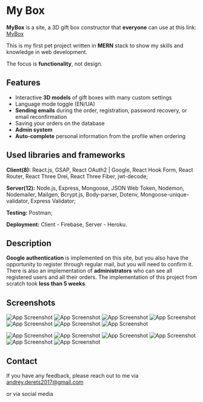# My Box

**MyBox** is a site, a 3D gift box constructor that **everyone** can use at this link:  <a href="https://my-box-d3a18.web.app/" target="_blank">MyBox</a>

This is my first pet project written in **MERN** stack to show my skills and knowledge in web development.

The focus is **functionality**, not design.

## Features

- Interactive **3D models** of gift boxes with many custom settings
- Language mode toggle (EN/UA)
- **Sending emails** during the order, registration, password recovery, or email reconfirmation
- Saving your orders on the database
- **Admin system**
- **Auto-complete** personal information from the profile when ordering

## Used libraries and frameworks

**Client(8):** React.js, GSAP, React OAuth2 | Google, React Hook Form, React Router, React Three Drei, React Three Fiber, jwt-decode;

**Server(12):** Node.js, Express, Mongoose, JSON Web Token, Nodemon, Nodemailer, Mailgen, Bcrypt.js, Body-parser, Dotenv, Mongoose-unique-validator, Express Validator;

**Testing:** Postman;

**Deployment:** Client - Firebase, Server - Heroku.

## Description
**Google authentication** is implemented on this site, but you also have the opportunity to register through regular mail, but you will need to confirm it.
There is also an implementation of **administrators** who can see all registered users and all their orders.
The implementation of this project from scratch took **less than 5 weeks**.

## Screenshots

![App Screenshot](https://github.com/Derets/my-box/assets/92890674/9ef977d3-6276-4a2e-a5ad-4e0bac93d57d)
![App Screenshot](https://github.com/Derets/my-box/assets/92890674/3518a747-c610-4253-8cc8-806e925f89ef)
![App Screenshot](https://github.com/Derets/my-box/assets/92890674/c99ed111-f686-4766-ad00-ca8e0fc56f38)
![App Screenshot](https://github.com/Derets/my-box/assets/92890674/ec16ab36-dda9-4207-9c8d-a400b537d6be)
![App Screenshot](https://github.com/Derets/my-box/assets/92890674/147303bc-61cc-4edd-b28a-d8d770a49076)
![App Screenshot](https://github.com/Derets/my-box/assets/92890674/69d9ee65-8200-4fd8-825c-206dec06a5a8)
![App Screenshot](https://github.com/Derets/my-box/assets/92890674/b902cff2-b621-4e49-a7b4-f0af04972ce2)


![App Screenshot](https://github.com/Derets/my-box/assets/92890674/0782573f-d48a-48aa-bbf7-2576b6e5ba4d)
![App Screenshot](https://github.com/Derets/my-box/assets/92890674/db7f0de0-ba3a-4d3d-929c-f15b76926a74)
![App Screenshot](https://github.com/Derets/my-box/assets/92890674/eb581120-1e2c-4a37-8306-7cde34b7a1a7)
![App Screenshot](https://github.com/Derets/my-box/assets/92890674/4f2b0ad7-ea44-4e60-be84-5210a2debc75)
![App Screenshot](https://github.com/Derets/my-box/assets/92890674/57b58a95-9231-48aa-92ad-ac6ad4e1658c)
![App Screenshot](https://github.com/Derets/my-box/assets/92890674/3722c895-bb56-42c6-a8d4-a11086b545fd)

## Contact

If you have any feedback, please reach out to me via andrey.derets2017@gmail.com

or via social media
